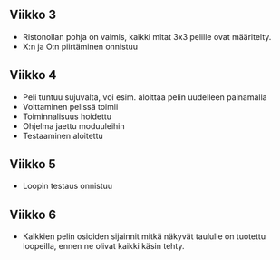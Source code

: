 ## Viikko 3 

- Ristonollan pohja on valmis, kaikki mitat 3x3 pelille ovat määritelty.
- X:n ja O:n piirtäminen onnistuu

## Viikko 4

- Peli tuntuu sujuvalta, voi esim. aloittaa pelin uudelleen painamalla
- Voittaminen pelissä toimii
- Toiminnalisuus hoidettu
- Ohjelma jaettu moduuleihin
- Testaaminen aloitettu


## Viikko 5

- Loopin testaus onnistuu


## Viikko 6 

- Kaikkien pelin osioiden sijainnit mitkä näkyvät taululle on tuotettu loopeilla, ennen ne olivat kaikki käsin tehty. 